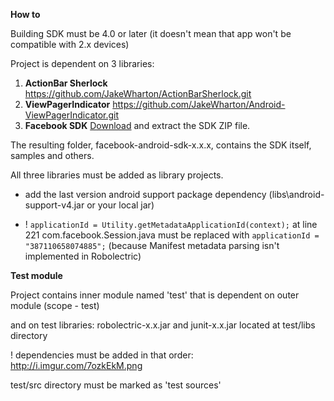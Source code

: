 **How to**

Building SDK must be 4.0 or later (it doesn't mean that app won't be compatible with 2.x devices)

Project is dependent on 3 libraries:
 1. **ActionBar Sherlock** 
https://github.com/JakeWharton/ActionBarSherlock.git
 2. **ViewPagerIndicator**
https://github.com/JakeWharton/Android-ViewPagerIndicator.git
 3. **Facebook SDK** [Download][1] and extract the SDK ZIP file. 

The resulting folder, facebook-android-sdk-x.x.x, contains the SDK itself, samples and others.

All three libraries must be added as library projects.

+ add the last version android support package dependency (libs\android-support-v4.jar or your local jar)

+ ! `applicationId = Utility.getMetadataApplicationId(context);` at line 221 com.facebook.Session.java must be replaced with 
  `applicationId = "387110658074885";` (because Manifest metadata parsing isn't implemented in Robolectric)

**Test module**

Project contains inner module named 'test' that is dependent on outer module (scope - test) 

and on test libraries:
robolectric-x.x.jar and junit-x.x.jar located at test/libs directory

! dependencies must be added in that order: http://i.imgur.com/7ozkEkM.png

test/src directory must be marked as 'test sources'

[1]: https://developers.facebook.com/resources/facebook-android-sdk-3.0.1.zip

